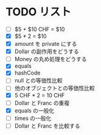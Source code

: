 # TODO リスト

- [ ] $5 + $10 CHF = \$10
- [x] $5 * 2 = $10
- [x] amount を private にする
- [x] Dollar の副作用をどうする
- [ ] Money の丸め処理をどうする
- [x] equals
- [x] hashCode
- [ ] null との等価性比較
- [ ] 他のオブジェクトとの等価性比較
- [x] 5 CHF \* 2 = 10 CHF
- [ ] Dollar と Franc の重複
- [x] equals の一般化
- [ ] times の一般化
- [ ] Dollar と Franc を比較する
